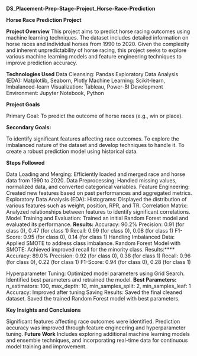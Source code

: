 **DS_Placement-Prep-Stage-Project_Horse-Race-Prediction**

**Horse Race Prediction Project**

**Project Overview**
This project aims to predict horse racing outcomes using machine learning techniques. 
The dataset includes detailed information on horse races and individual horses from 1990 to 2020.
Given the complexity and inherent unpredictability of horse racing, this project seeks to explore various machine learning models and feature engineering techniques to improve prediction accuracy.

**Technologies Used**
Data Cleansing: Pandas
Exploratory Data Analysis (EDA): Matplotlib, Seaborn, Plotly
Machine Learning: Scikit-learn, Imbalanced-learn
Visualization: Tableau, Power-BI
Development Environment: Jupyter Notebook, Python

**Project Goals**

Primary Goal: To predict the outcome of horse races (e.g., win or place).

**Secondary Goals:**

To identify significant features affecting race outcomes.
To explore the imbalanced nature of the dataset and develop techniques to handle it.
To create a robust prediction model using historical data.

**Steps Followed**

Data Loading and Merging: Efficiently loaded and merged race and horse data from 1990 to 2020.
Data Preprocessing: Handled missing values, normalized data, and converted categorical variables.
Feature Engineering: Created new features based on past performances and aggregated metrics.
Exploratory Data Analysis (EDA):
Histograms: Displayed the distribution of various features such as weight, position, RPR, and TR.
Correlation Matrix: Analyzed relationships between features to identify significant correlations.
Model Training and Evaluation:
Trained an initial Random Forest model and evaluated its performance.
**Results:**
Accuracy: 90.2%
Precision: 0.91 (for class 0), 0.47 (for class 1)
Recall: 0.99 (for class 0), 0.08 (for class 1)
F1-Score: 0.95 (for class 0), 0.14 (for class 1)
Handling Imbalanced Data: Applied SMOTE to address class imbalance.
Random Forest Model with SMOTE: Achieved improved recall for the minority class.
Results:****
Accuracy: 89.0%
Precision: 0.92 (for class 0), 0.38 (for class 1)
Recall: 0.96 (for class 0), 0.22 (for class 1)
F1-Score: 0.94 (for class 0), 0.28 (for class 1)

Hyperparameter Tuning: Optimized model parameters using Grid Search.
Identified best parameters and retrained the model.
**Best Parameters:** n_estimators: 100, max_depth: 10, min_samples_split: 2, min_samples_leaf: 1
Accuracy: Improved after tuning
Saving Results:
Saved the final cleaned dataset.
Saved the trained Random Forest model with best parameters.

**Key Insights and Conclusions**

Significant features affecting race outcomes were identified.
Prediction accuracy was improved through feature engineering and hyperparameter tuning.
**Future Work**
Includes exploring additional machine learning models and ensemble techniques, and incorporating real-time data for continuous model training and improvement.

